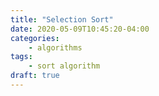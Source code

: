 ```yaml
---
title: "Selection Sort"
date: 2020-05-09T10:45:20-04:00
categories:
    - algorithms
tags:
    - sort algorithm
draft: true
---
```

 
